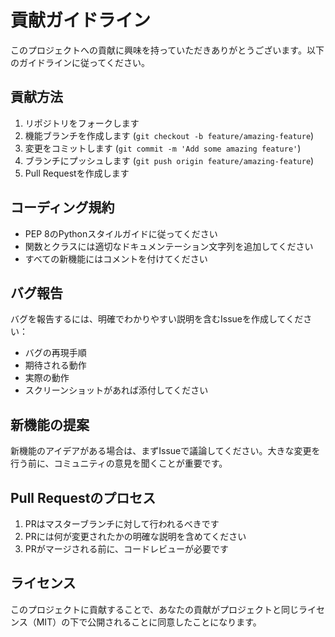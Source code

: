 # 貢献ガイドライン

このプロジェクトへの貢献に興味を持っていただきありがとうございます。以下のガイドラインに従ってください。

## 貢献方法

1. リポジトリをフォークします
2. 機能ブランチを作成します (`git checkout -b feature/amazing-feature`)
3. 変更をコミットします (`git commit -m 'Add some amazing feature'`)
4. ブランチにプッシュします (`git push origin feature/amazing-feature`)
5. Pull Requestを作成します

## コーディング規約

- PEP 8のPythonスタイルガイドに従ってください
- 関数とクラスには適切なドキュメンテーション文字列を追加してください
- すべての新機能にはコメントを付けてください

## バグ報告

バグを報告するには、明確でわかりやすい説明を含むIssueを作成してください：

- バグの再現手順
- 期待される動作
- 実際の動作
- スクリーンショットがあれば添付してください

## 新機能の提案

新機能のアイデアがある場合は、まずIssueで議論してください。大きな変更を行う前に、コミュニティの意見を聞くことが重要です。

## Pull Requestのプロセス

1. PRはマスターブランチに対して行われるべきです
2. PRには何が変更されたかの明確な説明を含めてください
3. PRがマージされる前に、コードレビューが必要です

## ライセンス

このプロジェクトに貢献することで、あなたの貢献がプロジェクトと同じライセンス（MIT）の下で公開されることに同意したことになります。
